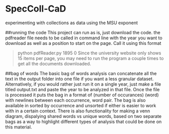 # SpecColl-CaD
experimenting with collections as data using the MSU exponent

##running the code
  This project can run as is, just download the code. the pdfreader file needs to be called in command line with the year you want to download as well as a position to start on the page. Call it using this format
  > python pdfReader.py 1895 0
  Since the university website only shows 15 items per page, you may need to run the program a couple times to get all the documents downloaded.
  
##bag of words
  The basic bag of words analysis can concatenate all the text in the output folder into one file if you want a less granular dataset. Alternatively, if you would rather just run it on a single year, just make a file titled output.txt and paste the year to be analyzed in that file. 
  Once the file is processed it puts the bag in a format of (number of occurances) (word) with newlines between each occurrence, word pair. The bag is also available in sorted by occurrence and unsorted if either is easier to work with in a certain context. There is also functionality for making a venn diagram, dispalying shared words vs unique words, based on two separate bags as a way to highlight different types of analysis that could be done on this material.
